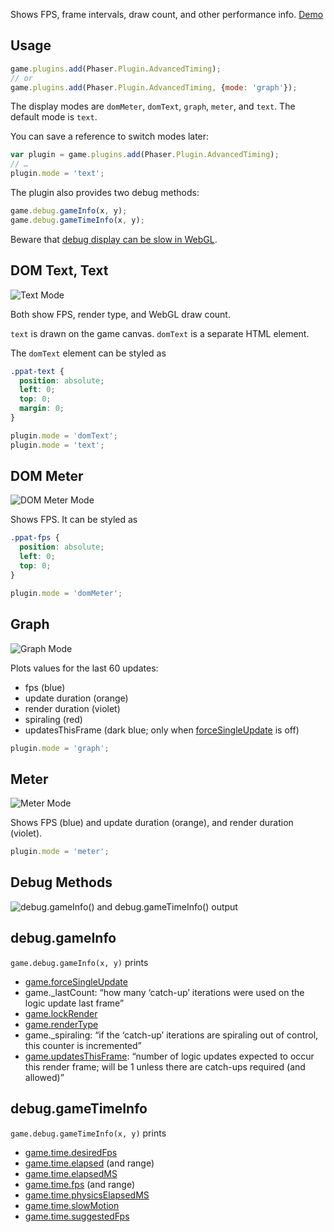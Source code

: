Shows FPS, frame intervals, draw count, and other performance info. [Demo](https://samme.github.io/phaser-plugin-advanced-timing/)

Usage
-----

```javascript
game.plugins.add(Phaser.Plugin.AdvancedTiming);
// or
game.plugins.add(Phaser.Plugin.AdvancedTiming, {mode: 'graph'});
```

The display modes are `domMeter`, `domText`, `graph`, `meter`, and `text`. The default mode is `text`.

You can save a reference to switch modes later:

```javascript
var plugin = game.plugins.add(Phaser.Plugin.AdvancedTiming);
// …
plugin.mode = 'text';
```

The plugin also provides two debug methods:

```javascript
game.debug.gameInfo(x, y);
game.debug.gameTimeInfo(x, y);
```

Beware that [debug display can be slow in WebGL](https://phaser.io/docs/2.6.2/Phaser.Utils.Debug.html).

DOM Text, Text
--------------

![Text Mode](https://samme.github.io/phaser-plugin-advanced-timing/screenshots/text.png)

Both show FPS, render type, and WebGL draw count.

`text` is drawn on the game canvas. `domText` is a separate HTML element.

The `domText` element can be styled as

```css
.ppat-text {
  position: absolute;
  left: 0;
  top: 0;
  margin: 0;
}
```

```javascript
plugin.mode = 'domText';
plugin.mode = 'text';
```

DOM Meter
---------

![DOM Meter Mode](https://samme.github.io/phaser-plugin-advanced-timing/screenshots/domText.png)

Shows FPS. It can be styled as

```css
.ppat-fps {
  position: absolute;
  left: 0;
  top: 0;
}
```

```javascript
plugin.mode = 'domMeter';
```

Graph
-----

![Graph Mode](https://samme.github.io/phaser-plugin-advanced-timing/screenshots/graph.png)

Plots values for the last 60 updates:

  - fps              (blue)
  - update duration  (orange)
  - render duration  (violet)
  - spiraling        (red)
  - updatesThisFrame (dark blue; only when [forceSingleUpdate][1] is off)

```javascript
plugin.mode = 'graph';
```

Meter
-----

![Meter Mode](https://samme.github.io/phaser-plugin-advanced-timing/screenshots/meter.png)

Shows FPS (blue) and update duration (orange), and render duration (violet).

```javascript
plugin.mode = 'meter';
```

Debug Methods
-------------

![debug.gameInfo() and debug.gameTimeInfo() output](https://samme.github.io/phaser-plugin-advanced-timing/screenshots/debug.png)

debug.gameInfo
--------------

`game.debug.gameInfo(x, y)` prints

- [game.forceSingleUpdate][1]
- game._lastCount: “how many ‘catch-up’ iterations were used on the logic update last frame”
- [game.lockRender](http://phaser.io/docs/2.6.2/Phaser.Game.html#lockRender)
- [game.renderType](http://phaser.io/docs/2.6.2/Phaser.Game.html#renderType)
- game._spiraling: “if the ‘catch-up’ iterations are spiraling out of control, this counter is incremented”
- [game.updatesThisFrame](http://phaser.io/docs/2.6.2/Phaser.Game.html#updatesThisFrame): “number of logic updates expected to occur this render frame; will be 1 unless there are catch-ups required (and allowed)”

debug.gameTimeInfo
------------------

`game.debug.gameTimeInfo(x, y)` prints

- [game.time.desiredFps](http://phaser.io/docs/2.6.2/Phaser.Time.html#desiredFps)
- [game.time.elapsed](http://phaser.io/docs/2.6.2/Phaser.Time.html#elapsed) (and range)
- [game.time.elapsedMS](http://phaser.io/docs/2.6.2/Phaser.Time.html#elapsedMS)
- [game.time.fps](http://phaser.io/docs/2.6.2/Phaser.Time.html#fps) (and range)
- [game.time.physicsElapsedMS](http://phaser.io/docs/2.6.2/Phaser.Time.html#physicsElapsedMS)
- [game.time.slowMotion](http://phaser.io/docs/2.6.2/Phaser.Time.html#slowMotion)
- [game.time.suggestedFps](http://phaser.io/docs/2.6.2/Phaser.Time.html#suggestedFps)

[1]: http://phaser.io/docs/2.6.2/Phaser.Game.html#forceSingleUpdate
